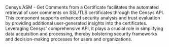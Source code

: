 Censys ASM - Get Comments from a Certificate facilitates the automated retrieval of user comments on SSL/TLS certificates through the Censys API. This component supports enhanced security analysis and trust evaluation by providing additional user-generated insights into the certificates. Leveraging Censys' comprehensive API, it plays a crucial role in simplifying data acquisition and processing, thereby bolstering security frameworks and decision-making processes for users and organizations.
